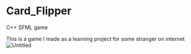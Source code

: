 # Card_Flipper
C++ SFML game

This is a game I made as a learning project for some stranger on internet
![Untitled](https://user-images.githubusercontent.com/47914319/119644343-6dcab280-be25-11eb-8e19-9395e13d89e9.png)
